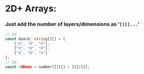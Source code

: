 # 2D+ Arrays:

### Just add the number of layers/dimensions as '`[][]...`'

```ts
// 2d
const board: string[][] = [
    ["X", "O", "X"], 
    ["X", "O", "X"], 
    ["X", "O", "X"]
];
// 3d
const 3dDemo = number[][][] = [[[1]]];
```